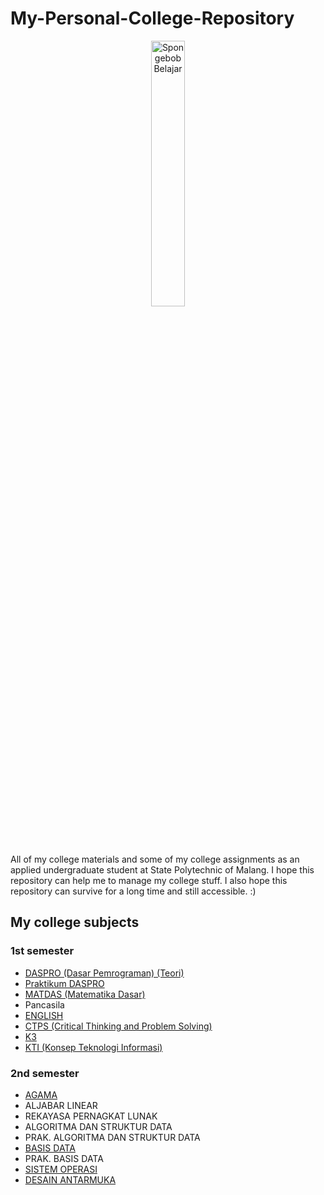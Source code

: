 # My-Personal-College-Repository
<p align="center">
   <img src="https://media.tenor.com/uyV5AiN5CxsAAAAC/spongebob-study.gif" width="33%" alt="Spongebob Belajar">
</p>

All of my college materials and some of my college assignments as an applied undergraduate student at State Polytechnic of Malang. 
I hope this repository can help me to manage my college stuff. I also hope this repository can survive for a long time and still accessible. :)
## My college subjects
### 1st semester
- [DASPRO (Dasar Pemrograman) (Teori)](https://github.com/FarrelAD/Kuliah-POLINEMA/tree/main/Semester%201/DASPRO) 
- [Praktikum DASPRO](https://github.com/FarrelAD/Kuliah-POLINEMA/tree/main/Semester%201/Praktikum%20DASPRO)
- [MATDAS (Matematika Dasar)](https://github.com/FarrelAD/Kuliah-POLINEMA/tree/main/Semester%201/MATDAS)
- Pancasila
- [ENGLISH](https://github.com/FarrelAD/Ngampus-POLINEMA/tree/main/Semester%201/ENGLISH%201)
- [CTPS (Critical Thinking and Problem Solving)](https://github.com/FarrelAD/Kuliah-POLINEMA/tree/main/Semester%201/CTPS)
- [K3](https://github.com/FarrelAD/Ngampus-POLINEMA/tree/main/Semester%201/K3)
- [KTI (Konsep Teknologi Informasi)](https://github.com/FarrelAD/Ngampus-POLINEMA/tree/main/Semester%201/KTI%20(Konsep%20Teknologi%20Informasi))

### 2nd semester
- [AGAMA](https://github.com/FarrelAD/Ngampus-POLINEMA/tree/main/Semester%202/01-AGAMA)
- ALJABAR LINEAR
- REKAYASA PERNAGKAT LUNAK
- ALGORITMA DAN STRUKTUR DATA
- PRAK. ALGORITMA DAN STRUKTUR DATA
- [BASIS DATA](https://github.com/FarrelAD/Ngampus-POLINEMA/tree/main/Semester%202/06-BASIS%20DATA)
- PRAK. BASIS DATA
- [SISTEM OPERASI](https://github.com/FarrelAD/Ngampus-POLINEMA/tree/main/Semester%202/08-SISTEM%20OPERASI)
- [DESAIN ANTARMUKA](https://github.com/FarrelAD/Ngampus-POLINEMA/tree/main/Semester%202/09-Desain%20Antarmuka)
